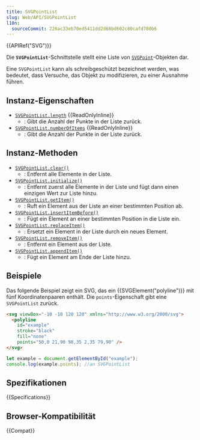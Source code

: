 ```yaml
---
title: SVGPointList
slug: Web/API/SVGPointList
l10n:
  sourceCommit: 226ac33eb70ed5411dd2d68bd602c80cafd780b6
---
```


{{APIRef("SVG")}}

Die **`SVGPointList`**-Schnittstelle stellt eine Liste von [`SVGPoint`](/de/docs/Web/API/SVGPoint)-Objekten dar.

Eine `SVGPointList` kann als schreibgeschützt bezeichnet werden, was bedeutet, dass Versuche, das Objekt zu modifizieren, zu einer Ausnahme führen.

## Instanz-Eigenschaften

- [`SVGPointList.length`](/de/docs/Web/API/SVGPointList/length) {{ReadOnlyInline}}
  - : Gibt die Anzahl der Punkte in der Liste zurück.
- [`SVGPointList.numberOfItems`](/de/docs/Web/API/SVGPointList/numberOfItems) {{ReadOnlyInline}}
  - : Gibt die Anzahl der Punkte in der Liste zurück.

## Instanz-Methoden

- [`SVGPointList.clear()`](/de/docs/Web/API/SVGPointList/clear)
  - : Entfernt alle Elemente in der Liste.
- [`SVGPointList.initialize()`](/de/docs/Web/API/SVGPointList/initialize)
  - : Entfernt zuerst alle Elemente in der Liste und fügt dann einen einzigen Wert zur Liste hinzu.
- [`SVGPointList.getItem()`](/de/docs/Web/API/SVGPointList/getItem)
  - : Ruft ein Element aus der Liste an einer bestimmten Position ab.
- [`SVGPointList.insertItemBefore()`](/de/docs/Web/API/SVGPointList/insertItemBefore)
  - : Fügt ein Element an einer bestimmten Position in die Liste ein.
- [`SVGPointList.replaceItem()`](/de/docs/Web/API/SVGPointList/replaceItem)
  - : Ersetzt ein Element in der Liste durch ein neues Element.
- [`SVGPointList.removeItem()`](/de/docs/Web/API/SVGPointList/removeItem)
  - : Entfernt ein Element aus der Liste.
- [`SVGPointList.appendItem()`](/de/docs/Web/API/SVGPointList/appendItem)
  - : Fügt ein Element am Ende der Liste hinzu.

## Beispiele

Das folgende Beispiel zeigt ein SVG, das ein {{SVGElement("polyline")}} mit fünf Koordinatenpaaren enthält. Die `points`-Eigenschaft gibt eine `SVGPointList` zurück.

```html
<svg viewBox="-10 -10 120 120" xmlns="http://www.w3.org/2000/svg">
  <polyline
    id="example"
    stroke="black"
    fill="none"
    points="50,0 21,90 98,35 2,35 79,90" />
</svg>
```

```js
let example = document.getElementById("example");
console.log(example.points); //an SVGPointList
```

## Spezifikationen

{{Specifications}}

## Browser-Kompatibilität

{{Compat}}
